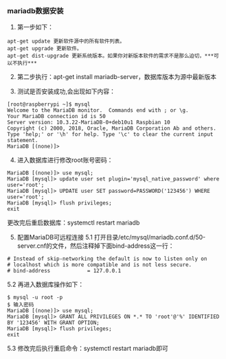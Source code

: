### mariadb数据安装

1. 第一步如下：
```
apt-get update 更新软件源中的所有软件列表。 
apt-get upgrade 更新软件。 
apt-get dist-upgrade 更新系统版本。如果你对新版本软件的需求不是那么迫切，***可以不执行***
```

2. 第二步执行：apt-get install mariadb-server，数据库版本为源中最新版本

3. 测试是否安装成功,会出现如下内容：
``` 
[root@raspberrypi ~]$ mysql
Welcome to the MariaDB monitor.  Commands end with ; or \g.
Your MariaDB connection id is 50
Server version: 10.3.22-MariaDB-0+deb10u1 Raspbian 10
Copyright (c) 2000, 2018, Oracle, MariaDB Corporation Ab and others.
Type 'help;' or '\h' for help. Type '\c' to clear the current input statement.
MariaDB [(none)]>
```
4. 进入数据库进行修改root账号密码：
```
MariaDB [(none)]> use mysql;
MariaDB [mysql]> update user set plugin='mysql_native_password' where user='root';
MariaDB [mysql]> UPDATE user SET password=PASSWORD('123456') WHERE user='root';
MariaDB [mysql]> flush privileges;
exit
```
更改完后重启数据库：systemctl restart mariadb

5. 配置MariaDB可远程连接
5.1 打开目录/etc/mysql/mariadb.conf.d/50-server.cnf的文件，然后注释掉下面bind-address这一行：
```
# Instead of skip-networking the default is now to listen only on
# localhost which is more compatible and is not less secure.
# bind-address            = 127.0.0.1
```
5.2 再进入数据库操作如下：
```
$ mysql -u root -p
$ 输入密码
MariaDB [(none)]> use mysql;
MariaDB [mysql]> GRANT ALL PRIVILEGES ON *.* TO 'root'@'%' IDENTIFIED BY '123456' WITH GRANT OPTION;
MariaDB [mysql]> flush privileges;
exit
```
5.3 修改完后执行重启命令：systemctl restart mariadb即可




